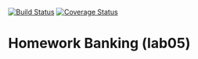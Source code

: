[![Build Status](https://travis-ci.com/shreddered/Homework-Banking.svg?branch=master)](https://travis-ci.com/shreddered/Homework-Banking)
[![Coverage Status](https://coveralls.io/repos/github/shreddered/Homework-Banking/badge.svg?branch=master)](https://coveralls.io/github/shreddered/Homework-Banking?branch=master)
# Homework Banking (lab05)
